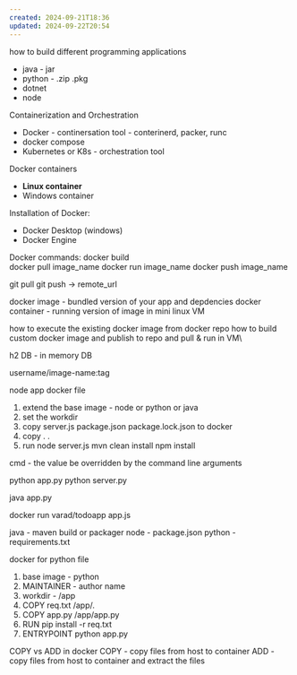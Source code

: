 ```yaml
---
created: 2024-09-21T18:36
updated: 2024-09-22T20:54
---
```



how to build different programming applications
-  java - jar
- python - .zip .pkg
- dotnet
- node

Containerization and Orchestration
-  Docker - continersation tool - conterinerd, packer, runc
- docker compose
- Kubernetes or K8s - orchestration tool

Docker containers
- **Linux container**
- Windows container

Installation of Docker:
- Docker Desktop (windows)
- Docker Engine

Docker commands:
docker build  
docker pull image_name
docker run image_name
docker push image_name

git pull
git push -> remote_url


docker image - bundled version of your app and depdencies
docker container - running version of image in mini linux VM

how to execute the existing docker image from docker repo
how to build custom docker image and publish to repo and pull & run in VM\


h2 DB - in memory DB

username/image-name:tag

node app docker file

1. extend the base image - node or python or java
2. set the workdir
3. copy server.js package.json package.lock.json to docker
4. copy . .
5. run node server.js
mvn clean install 
npm install 

cmd - the value be overridden by the command line arguments

python app.py
python server.py

java app.py

docker run varad/todoapp  app.js

java - maven build or packager
node - package.json
python - requirements.txt

docker for python file
1. base image - python
2. MAINTAINER - author name
3. workdir - /app
4. COPY req.txt     /app/.
5. COPY app.py    /app/app.py 
6. RUN pip install -r req.txt
7. ENTRYPOINT python app.py

COPY vs ADD in docker
COPY - copy files from host to container
ADD - copy files from host to container and extract the files